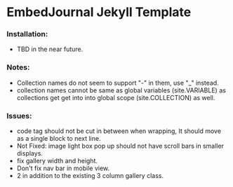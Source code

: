 EmbedJournal Jekyll Template
============================

### Installation:

* TBD in the near future.

### Notes:

* Collection names do not seem to support "-" in them, use "_" instead.
* collection names cannot be same as global variables (site.VARIABLE) as collections get get into into global scope (site.COLLECTION) as well.

### Issues:

* code tag should not be cut in between when wrapping, It should move as a single block to next line.
* Not Fixed: image light box pop up should not have scroll bars in smaller displays.
* fix gallery width and height.
* Don't fix nav bar in mobile view.
* 2 in addition to the existing 3 column gallery class.